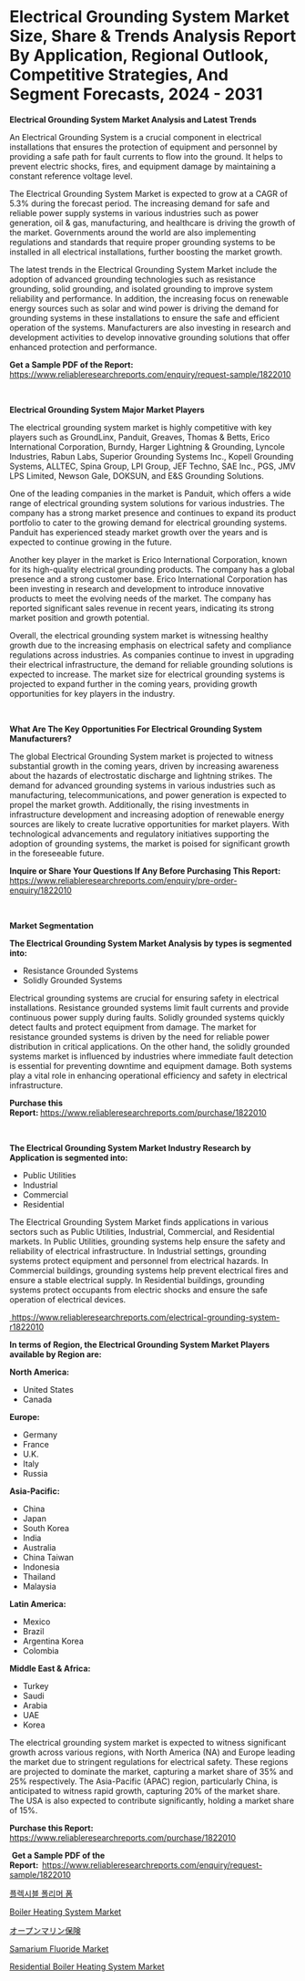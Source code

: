 <p><h1>Electrical Grounding System Market Size, Share & Trends Analysis Report By Application, Regional Outlook, Competitive Strategies, And Segment Forecasts, 2024 - 2031</h1></p><p><strong>Electrical Grounding System Market Analysis and Latest Trends</strong></p>
<p><p>An Electrical Grounding System is a crucial component in electrical installations that ensures the protection of equipment and personnel by providing a safe path for fault currents to flow into the ground. It helps to prevent electric shocks, fires, and equipment damage by maintaining a constant reference voltage level.</p><p>The Electrical Grounding System Market is expected to grow at a CAGR of 5.3% during the forecast period. The increasing demand for safe and reliable power supply systems in various industries such as power generation, oil & gas, manufacturing, and healthcare is driving the growth of the market. Governments around the world are also implementing regulations and standards that require proper grounding systems to be installed in all electrical installations, further boosting the market growth.</p><p>The latest trends in the Electrical Grounding System Market include the adoption of advanced grounding technologies such as resistance grounding, solid grounding, and isolated grounding to improve system reliability and performance. In addition, the increasing focus on renewable energy sources such as solar and wind power is driving the demand for grounding systems in these installations to ensure the safe and efficient operation of the systems. Manufacturers are also investing in research and development activities to develop innovative grounding solutions that offer enhanced protection and performance.</p></p>
<p><strong>Get a Sample PDF of the Report:&nbsp;</strong> <a href="https://www.reliableresearchreports.com/enquiry/request-sample/1822010">https://www.reliableresearchreports.com/enquiry/request-sample/1822010</a></p>
<p>&nbsp;</p>
<p><strong>Electrical Grounding System Major Market Players</strong></p>
<p><p>The electrical grounding system market is highly competitive with key players such as GroundLinx, Panduit, Greaves, Thomas & Betts, Erico International Corporation, Burndy, Harger Lightning & Grounding, Lyncole Industries, Rabun Labs, Superior Grounding Systems Inc., Kopell Grounding Systems, ALLTEC, Spina Group, LPI Group, JEF Techno, SAE Inc., PGS, JMV LPS Limited, Newson Gale, DOKSUN, and E&S Grounding Solutions.</p><p>One of the leading companies in the market is Panduit, which offers a wide range of electrical grounding system solutions for various industries. The company has a strong market presence and continues to expand its product portfolio to cater to the growing demand for electrical grounding systems. Panduit has experienced steady market growth over the years and is expected to continue growing in the future.</p><p>Another key player in the market is Erico International Corporation, known for its high-quality electrical grounding products. The company has a global presence and a strong customer base. Erico International Corporation has been investing in research and development to introduce innovative products to meet the evolving needs of the market. The company has reported significant sales revenue in recent years, indicating its strong market position and growth potential.</p><p>Overall, the electrical grounding system market is witnessing healthy growth due to the increasing emphasis on electrical safety and compliance regulations across industries. As companies continue to invest in upgrading their electrical infrastructure, the demand for reliable grounding solutions is expected to increase. The market size for electrical grounding systems is projected to expand further in the coming years, providing growth opportunities for key players in the industry.</p></p>
<p>&nbsp;</p>
<p><strong>What Are The Key Opportunities For Electrical Grounding System Manufacturers?</strong></p>
<p><p>The global Electrical Grounding System market is projected to witness substantial growth in the coming years, driven by increasing awareness about the hazards of electrostatic discharge and lightning strikes. The demand for advanced grounding systems in various industries such as manufacturing, telecommunications, and power generation is expected to propel the market growth. Additionally, the rising investments in infrastructure development and increasing adoption of renewable energy sources are likely to create lucrative opportunities for market players. With technological advancements and regulatory initiatives supporting the adoption of grounding systems, the market is poised for significant growth in the foreseeable future.</p></p>
<p><strong>Inquire or Share Your Questions If Any Before Purchasing This Report:</strong> <a href="https://www.reliableresearchreports.com/enquiry/pre-order-enquiry/1822010">https://www.reliableresearchreports.com/enquiry/pre-order-enquiry/1822010</a></p>
<p>&nbsp;</p>
<p><strong>Market Segmentation</strong></p>
<p><strong>The Electrical Grounding System Market Analysis by types is segmented into:</strong></p>
<p><ul><li>Resistance Grounded Systems</li><li>Solidly Grounded Systems</li></ul></p>
<p><p>Electrical grounding systems are crucial for ensuring safety in electrical installations. Resistance grounded systems limit fault currents and provide continuous power supply during faults. Solidly grounded systems quickly detect faults and protect equipment from damage. The market for resistance grounded systems is driven by the need for reliable power distribution in critical applications. On the other hand, the solidly grounded systems market is influenced by industries where immediate fault detection is essential for preventing downtime and equipment damage. Both systems play a vital role in enhancing operational efficiency and safety in electrical infrastructure.</p></p>
<p><strong>Purchase this Report:&nbsp;</strong><a href="https://www.reliableresearchreports.com/purchase/1822010">https://www.reliableresearchreports.com/purchase/1822010</a></p>
<p>&nbsp;</p>
<p><strong>The Electrical Grounding System Market Industry Research by Application is segmented into:</strong></p>
<p><ul><li>Public Utilities</li><li>Industrial</li><li>Commercial</li><li>Residential</li></ul></p>
<p><p>The Electrical Grounding System Market finds applications in various sectors such as Public Utilities, Industrial, Commercial, and Residential markets. In Public Utilities, grounding systems help ensure the safety and reliability of electrical infrastructure. In Industrial settings, grounding systems protect equipment and personnel from electrical hazards. In Commercial buildings, grounding systems help prevent electrical fires and ensure a stable electrical supply. In Residential buildings, grounding systems protect occupants from electric shocks and ensure the safe operation of electrical devices.</p></p>
<p><a href="https://www.reliableresearchreports.com/electrical-grounding-system-r1822010">&nbsp;https://www.reliableresearchreports.com/electrical-grounding-system-r1822010</a></p>
<p><strong>In terms of Region, the Electrical Grounding System Market Players available by Region are:</strong></p>
<p>
    <p> <strong> North America: </strong>
        <ul>
            <li>United States</li>
            <li>Canada</li>
        </ul>
        </p> 
    <p> <strong> Europe: </strong>
        <ul>
            <li>Germany</li>
            <li>France</li>
            <li>U.K.</li>
            <li>Italy</li>
            <li>Russia</li>
        </ul>
        </p> 
    <p> <strong> Asia-Pacific: </strong>
        <ul>
            <li>China</li>
            <li>Japan</li>
            <li>South Korea</li>
            <li>India</li>
            <li>Australia</li>
            <li>China Taiwan</li>
            <li>Indonesia</li>
            <li>Thailand</li>
            <li>Malaysia</li>
        </ul>
        </p> 
    <p> <strong> Latin America: </strong>
        <ul>
            <li>Mexico</li>
            <li>Brazil</li>
            <li>Argentina Korea</li>
            <li>Colombia</li>
        </ul>
        </p> 
    <p> <strong> Middle East & Africa: </strong>
        <ul>
            <li>Turkey</li>
            <li>Saudi</li>
            <li>Arabia</li>
            <li>UAE</li>
            <li>Korea</li>
        </ul>
    </p>
    </p>
<p><p>The electrical grounding system market is expected to witness significant growth across various regions, with North America (NA) and Europe leading the market due to stringent regulations for electrical safety. These regions are projected to dominate the market, capturing a market share of 35% and 25% respectively. The Asia-Pacific (APAC) region, particularly China, is anticipated to witness rapid growth, capturing 20% of the market share. The USA is also expected to contribute significantly, holding a market share of 15%.</p></p>
<p><strong>Purchase this Report: </strong><a href="https://www.reliableresearchreports.com/purchase/1822010">https://www.reliableresearchreports.com/purchase/1822010</a></p>
<p>&nbsp;<strong>Get a Sample PDF of the Report:&nbsp;&nbsp;</strong><a href="https://www.reliableresearchreports.com/enquiry/request-sample/1822010">https://www.reliableresearchreports.com/enquiry/request-sample/1822010</a></p>
<p><strong></strong></p>
<p><p><a href="https://github.com/Maeennan456456/Market-Research-Report-List-1/blob/main/695900328036.md">플렉시블 폴리머 폼</a></p><p><a href="https://github.com/pjcfca/Market-Research-Report-List-2/blob/main/boiler-heating-system-market.md">Boiler Heating System Market</a></p><p><a href="https://github.com/AaronVargas43/Market-Research-Report-List-1/blob/main/173764530604.md">オープンマリン保険</a></p><p><a href="https://issuu.com/reportprime-2/docs/samarium-fluoride-market-size-2030.pptx">Samarium Fluoride Market</a></p><p><a href="https://github.com/wusalecollins540tpqoz/Market-Research-Report-List-2/blob/main/residential-boiler-heating-system-market.md">Residential Boiler Heating System Market</a></p></p>